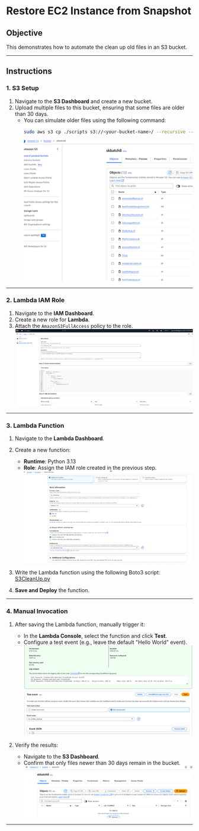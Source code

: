 # Restore EC2 Instance from Snapshot

## Objective
This demonstrates how to automate the clean up old files in an S3 bucket.

---

## Instructions

### 1. S3 Setup
1. Navigate to the **S3 Dashboard** and create a new bucket.
2. Upload multiple files to this bucket, ensuring that some files are older than 30 days. 
   - You can simulate older files using the following command:
     ```bash
     sudo aws s3 cp ./scripts s3://<your-bucket-name>/ --recursive --metadata last-modified="2024-10-09T12:04:13"
     ```
     ![S3 bucket](images/S3Cleanup_bucket.png)

---

### 2. Lambda IAM Role
1. Navigate to the **IAM Dashboard**.
2. Create a new role for **Lambda**.
3. Attach the `AmazonS3FullAccess` policy to the role.
   ![IAM Role](images/S3Cleanup_IAM_Role.png)

---

### 3. Lambda Function
1. Navigate to the **Lambda Dashboard**.
2. Create a new function:
   - **Runtime**: Python 3.13
   - **Role**: Assign the IAM role created in the previous step.
     ![Lambda](images/S3Cleanup_Lambda.png)

3. Write the Lambda function using the following Boto3 script:
   [S3CleanUp.py](Scripts/S3CleanUp.py)
4. **Save and Deploy** the function.

---

### 4. Manual Invocation
1. After saving the Lambda function, manually trigger it:
   - In the **Lambda Console**, select the function and click **Test**.
   - Configure a test event (e.g., leave the default "Hello World" event).
     ![Test](images/S3Cleanup_Test.png)

2. Verify the results:
   - Navigate to the **S3 Dashboard**.
   - Confirm that only files newer than 30 days remain in the bucket.
     ![Verification](images/S3Cleanup_Result.png)

---

